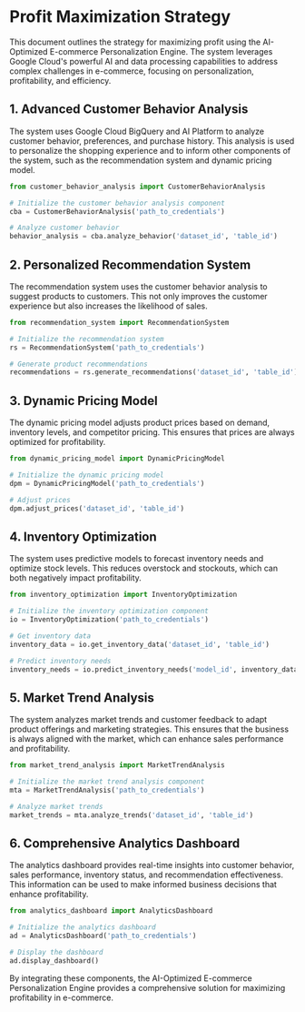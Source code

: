 # Profit Maximization Strategy

This document outlines the strategy for maximizing profit using the AI-Optimized E-commerce Personalization Engine. The system leverages Google Cloud's powerful AI and data processing capabilities to address complex challenges in e-commerce, focusing on personalization, profitability, and efficiency.

## 1. Advanced Customer Behavior Analysis

The system uses Google Cloud BigQuery and AI Platform to analyze customer behavior, preferences, and purchase history. This analysis is used to personalize the shopping experience and to inform other components of the system, such as the recommendation system and dynamic pricing model.

```python
from customer_behavior_analysis import CustomerBehaviorAnalysis

# Initialize the customer behavior analysis component
cba = CustomerBehaviorAnalysis('path_to_credentials')

# Analyze customer behavior
behavior_analysis = cba.analyze_behavior('dataset_id', 'table_id')
```

## 2. Personalized Recommendation System

The recommendation system uses the customer behavior analysis to suggest products to customers. This not only improves the customer experience but also increases the likelihood of sales.

```python
from recommendation_system import RecommendationSystem

# Initialize the recommendation system
rs = RecommendationSystem('path_to_credentials')

# Generate product recommendations
recommendations = rs.generate_recommendations('dataset_id', 'table_id')
```

## 3. Dynamic Pricing Model

The dynamic pricing model adjusts product prices based on demand, inventory levels, and competitor pricing. This ensures that prices are always optimized for profitability.

```python
from dynamic_pricing_model import DynamicPricingModel

# Initialize the dynamic pricing model
dpm = DynamicPricingModel('path_to_credentials')

# Adjust prices
dpm.adjust_prices('dataset_id', 'table_id')
```

## 4. Inventory Optimization

The system uses predictive models to forecast inventory needs and optimize stock levels. This reduces overstock and stockouts, which can both negatively impact profitability.

```python
from inventory_optimization import InventoryOptimization

# Initialize the inventory optimization component
io = InventoryOptimization('path_to_credentials')

# Get inventory data
inventory_data = io.get_inventory_data('dataset_id', 'table_id')

# Predict inventory needs
inventory_needs = io.predict_inventory_needs('model_id', inventory_data)
```

## 5. Market Trend Analysis

The system analyzes market trends and customer feedback to adapt product offerings and marketing strategies. This ensures that the business is always aligned with the market, which can enhance sales performance and profitability.

```python
from market_trend_analysis import MarketTrendAnalysis

# Initialize the market trend analysis component
mta = MarketTrendAnalysis('path_to_credentials')

# Analyze market trends
market_trends = mta.analyze_trends('dataset_id', 'table_id')
```

## 6. Comprehensive Analytics Dashboard

The analytics dashboard provides real-time insights into customer behavior, sales performance, inventory status, and recommendation effectiveness. This information can be used to make informed business decisions that enhance profitability.

```python
from analytics_dashboard import AnalyticsDashboard

# Initialize the analytics dashboard
ad = AnalyticsDashboard('path_to_credentials')

# Display the dashboard
ad.display_dashboard()
```

By integrating these components, the AI-Optimized E-commerce Personalization Engine provides a comprehensive solution for maximizing profitability in e-commerce.
